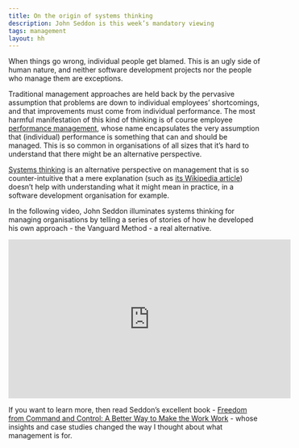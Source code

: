 ```yaml
---
title: On the origin of systems thinking
description: John Seddon is this week’s mandatory viewing
tags: management
layout: hh
---
```


When things go wrong, individual people get blamed. This is an ugly side of human nature, and neither software development projects nor the people who manage them are exceptions.

Traditional management approaches are held back by the pervasive assumption that problems are down to individual employees’ shortcomings, and that improvements must come from individual performance. The most harmful manifestation of this kind of thinking is of course employee [performance management](http://en.wikipedia.org/wiki/Performance_management), whose name encapsulates the very assumption that (individual) performance is something that can and should be managed. This is so common in organisations of all sizes that it’s hard to understand that there might be an alternative perspective. 

[Systems thinking](http://en.wikipedia.org/wiki/Systems_thinking) is an alternative perspective on management that is so counter-intuitive that a mere explanation (such as [its Wikipedia article](http://en.wikipedia.org/wiki/Systems_thinking)) doesn’t help with understanding what it might mean in practice, in a software development organisation for example.

In the following video, John Seddon illuminates systems thinking for managing organisations by telling a series of stories of how he developed his own approach - the Vanguard Method - a real alternative.

<iframe width="560" height="315" src="https://www.youtube.com/embed/uN2CQe7V61E" title="YouTube video player" frameborder="0" allow="accelerometer; clipboard-write; encrypted-media; gyroscope; picture-in-picture" allowfullscreen></iframe>

If you want to learn more, then read Seddon’s excellent book - [Freedom from Command and Control: A Better Way to Make the Work Work](http://www.amazon.co.uk/Freedom-Command-Control-Better-Make/dp/0954618300) - whose insights and case studies changed the way I thought about what management is for.
